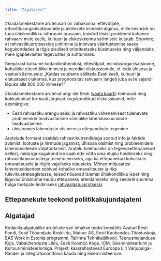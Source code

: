 ```yaml
---
title: "Algatusest"
---
```

\#kuidasmekestame arutelusari on vabakonna, ettevõtjate, ettevõtlusorganisatsioonide ja aktiivsete inimeste algatus, mille eesmärk on tuua ühiskondlikku inforuumi arusaam, kuivõrd tõsist probleemi kahanev rahvaarv meie keele, kultuuri ja elukeskkonna säilimisele kujutab. Soovime, et rahvastikuprotsesside juhtimine ja inimvara väärtustamine saaks kogukondades ja riigis sisuliselt prioriteetseks küsimuseks ning väljenduks meie igapäevastes tegevustes ja suhtumises.

Seepärast kutsume kodanikeühendusi, ettevõtjaid, esindusorganisatsioone, kohalikke ettevõtlikke inimesi ja meediat diskussioonile, et leida ühisosa ja vastus küsimusele: „Kuidas suudame säilitada Eesti keelt, kultuuri ja elatustaset olukorras, kus prognoositav rahvaarv langeb juba selle sajandi lõpuks alla 800 000 inimese?“

\#kuidasmekestame arutelud ongi üle Eesti ([vaata kaarti](/kalender/)) toimuvad ning kokkulepitud formaati järgivad kogukondlikud diskussioonid, mille eesmärgiks:

- Eesti rahvastiku arengu seisu ja rahvastiku vähenemisest tulenevate probleemide teadvustamine võimalike lahendussuundade teadvustamine
- ühisloomes lahenduste otsimine ja ettepanekute tegemine

Arutelude formaat sisaldab rahvastikutrendidega seotud info ja faktide avamist, lootuste ja hirmude jagamist, ühisosa otsimist ning probleemidele lahendusideede väljatöötamist. Arutelu tulemuseks on tegevusettepanekud sellest, mida iga kogukond ise saab ette võtta oma elujõu hoidmiseks ning rahvastikumuutustega toimetulemiseks, aga ka ettepanekud kohalikule omavaitsusele ja riigile vajalikeks otsusteks. Mõned mõjusatest lahendusideedest sobivad kohalike omavalitsuste ja riigi tulevikustrateegiatesse, teised nõuavad laiemat ühiskondlikku lepet ning liiguvad ühisloome kaudu ettepaneku arendamiseks ning seejärel suurema hulga toetajate leidmiseks [rahvaalgatusprotsessi](https://rahvaalgatus.ee).

## Ettepanekute teekond poliitikakujundajateni

## Algatajad

Kodanikualgatuslike arutelude sari tehakse teoks koostöös Avatud Eesti Fondi, Eesti Tööandjate Keskliidu, Mainor AS, Eesti Kaubandus-Tööstuskoja, EAS Work in Estonia programmi, Tallinna Tehnikaülikooli, Teenusmajanduse Koja, Vabaühenduste Liidu, Eesti Koostöö Kogu, IOM, Siseministeeriumi ja Kultuuriministeeriumiga. Projekti kaasrahastavad Euroopa Liit Varjupaiga- , Rände- ja Integratsioonifondi kaudu ning Siseministeerium.
